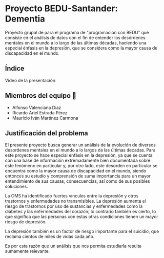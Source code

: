 # Proyecto BEDU-Santander: Dementia

Proyecto grupal de para el programa de "programación con BEDU" que consiste en el análisis de datos con el fin de entender los desórdenes mentales en el mundo a lo largo de las últimas décadas, haciendo una especial énfasis en la depresión, que se considera como la mayor causa de discapacidad en el mundo.

## Índice

Video de la presentación: 

## Miembros del equipo 👥

- Alfonso Valenciana Díaz
- Ricardo Ariel Estrada Pérez
- Mauricio Iván Martínez Carmona

## Justificación del problema

El presente proyecto busca generar un análisis de la evolución de diversos desordenes mentales en el mundo a lo largos de las últimas decadas. Para este proyecto se hace especial enfásis en la depresión, ya que se cuenta con una base de información extremadamente bien documentada sobre este fenómeno en particular y, por otro lado, este desorden en particular se encuentra como la mayor causa de discapacidad en el mundo, siendo entonces su estudio y comprensión de suma importancia para un mayor entendimiento de sus causas, consecuencias, así como de sus posibles soluciones.

La OMS ha identificado fuertes vínculos entre la depresión y otros trastornos y enfermedades no transmisibles. La depresión aumenta el riesgo de trastornos por uso de sustancias y enfermedades como la diabetes y las enfermedades del corazón; lo contrario también es cierto, lo que significa que las personas con estas otras condiciones tienen un mayor riesgo de depresión.

La depresión también es un factor de riesgo importante para el suicidio, que reclama cientos de miles de vidas cada año.

Es por esta razón que un análisis que nos permita estudiarla resulta sumamente relevante.
